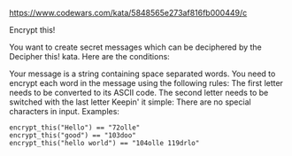 https://www.codewars.com/kata/5848565e273af816fb000449/c

Encrypt this!

You want to create secret messages which can be deciphered by the Decipher this! kata. Here are the conditions:

Your message is a string containing space separated words.
You need to encrypt each word in the message using the following rules:
The first letter needs to be converted to its ASCII code.
The second letter needs to be switched with the last letter
Keepin' it simple: There are no special characters in input.
Examples:

    encrypt_this("Hello") == "72olle"
    encrypt_this("good") == "103doo"
    encrypt_this("hello world") == "104olle 119drlo"